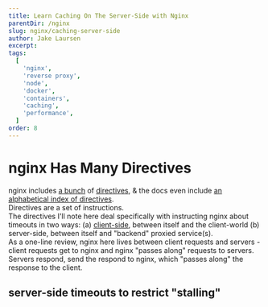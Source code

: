 ```yaml
---
title: Learn Caching On The Server-Side with Nginx
parentDir: /nginx
slug: nginx/caching-server-side
author: Jake Laursen
excerpt:
tags:
  [
    'nginx',
    'reverse proxy',
    'node',
    'docker',
    'containers',
    'caching',
    'performance',
  ]
order: 8
---
```


# nginx Has Many Directives

nginx includes [a bunch](https://www.nginx.com/resources/wiki/start/topics/examples/fullexample2/#nginx-conf) of [directives](http://nginx.org/en/docs/http/ngx_http_proxy_module.html), & the docs even include [an alphabetical index of directives](http://nginx.org/en/docs/dirindex.html).  
Directives are a set of instructions.  
The directives I'll note here deal specifically with instructing nginx about timeouts in two ways: (a) [client-side](/nginx/caching-client-side), between itself and the client-world (b) server-side, between itself and "backend" proxied service(s).  
As a one-line review, nginx here lives between client requests and servers - client requests get to nginx and nginx "passes along" requests to servers. Servers respond, send the respond to nginx, which "passes along" the response to the client.

## server-side timeouts to restrict "stalling"
